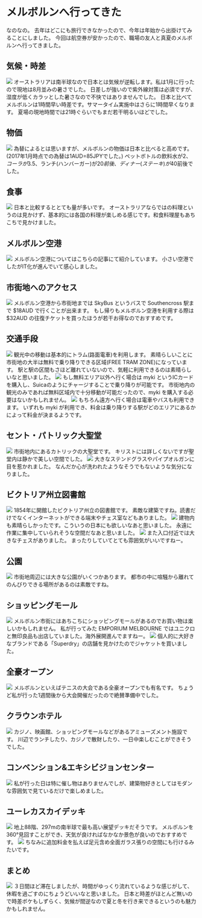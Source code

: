 # メルボルンへ行ってきた
なのなの。
去年はどこにも旅行できなかったので、今年は年始から出掛けてみることにしました。
今回は航空券が安かったので、職場の友人と真夏のメルボルンへ行ってきました。

## 気候・時差
![](https://static.kurokuroworks.net/www/articles/travel-melbourne/images/002.jpg)
オーストラリアは南半球なので日本とは気候が逆転します。私は1月に行ったので現地は8月並みの暑さでした。
日差しが強いので紫外線対策は必須ですが、湿度が低くカラッとした暑さなので不快ではありませんでした。
日本と比べてメルボルンは1時間早い時差です。サマータイム実施中はさらに1時間早くなります。
夏場の現地時間では21時ぐらいでもまだ若干明るいほどでした。

## 物価
![](https://static.kurokuroworks.net/www/articles/travel-melbourne/images/003.jpg)
為替によるとは思いますが、メルボルンの物価は日本と比べると高めです。(2017年1月時点での為替は1AUD=85JPYでした。)
ペットボトルの飲料水が$2、コーラが$3.5、ランチ(ハンバーガー)が$20前後、ディナー(ステーキ)が$40前後でした。

## 食事
![](https://static.kurokuroworks.net/www/articles/travel-melbourne/images/004.jpg)
日本と比較するととても量が多いです。
オーストラリアならではの料理というのは見かけず、基本的には各国の料理が楽しめる感じです。和食料理屋もあちこちで見かけました。

## メルボルン空港
![](https://static.kurokuroworks.net/www/articles/travel-melbourne/images/005.jpg)
メルボルン空港についてはこちらの記事にて紹介しています。
小さい空港でしたがIT化が進んでいて感心しました。

## 市街地へのアクセス
![](https://static.kurokuroworks.net/www/articles/travel-melbourne/images/006.jpg)
メルボルン空港から市街地までは SkyBus というバスで Southencross 駅まで $18AUD で行くことが出来ます。
もし帰りもメルボルン空港を利用する際は $32AUD の往復チケットを買ったほうが若干お得なのでおすすめです。

## 交通手段
![](https://static.kurokuroworks.net/www/articles/travel-melbourne/images/007.jpg)
観光中の移動は基本的にトラム(路面電車)を利用します。
素晴らしいことに市街地の大半は無料で乗り降りできる区域(FREE TRAM ZONE)になっています。
駅と駅の区間もさほど離れていないので、気軽に利用できるのは素晴らしいなと思いました。
![](https://static.kurokuroworks.net/www/articles/travel-melbourne/images/008.jpg)
もし無料エリア以外へ行く場合は myki というICカードを購入し、Suicaのようにチャージすることで乗り降りが可能です。
市街地内の観光のみであれば無料区域内で十分移動が可能だったので、myki を購入する必要はないかもしれません。
![](https://static.kurokuroworks.net/www/articles/travel-melbourne/images/009.jpg)
もちろん遠方へ行く場合は電車やバスも利用できます。
いずれも myki が利用でき、料金は乗り降りする駅がどのエリアにあるかによって料金が決まるようです。

## セント・パトリック大聖堂
![](https://static.kurokuroworks.net/www/articles/travel-melbourne/images/010.jpg)
市街地内にあるカトリックの大聖堂です。
キリストには詳しくないですが聖堂内は静かで美しい空間でした。
![](https://static.kurokuroworks.net/www/articles/travel-melbourne/images/011.jpg)
大きなステンドグラスやパイプオルガンに目を惹かれました。
なんだか心が洗われたようなそうでもないような気分になりました。

## ビクトリア州立図書館
![](https://static.kurokuroworks.net/www/articles/travel-melbourne/images/012.jpg)
1854年に開館したビクトリア州立の図書館です。
素敵な建築ですね。読書だけでなくインターネットができる端末やチェス室などもありました。
![](https://static.kurokuroworks.net/www/articles/travel-melbourne/images/013.jpg)
建物内も素晴らしかったです。こういうの日本にも欲しいなあと思いました。
永遠に作業に集中していられそうな空間だなあと思いました。
![](https://static.kurokuroworks.net/www/articles/travel-melbourne/images/014.jpg)
また入口付近では大きなチェスがありました。
まったりしていてとても雰囲気がいいですねー。

## 公園
![](https://static.kurokuroworks.net/www/articles/travel-melbourne/images/015.jpg)
市街地周辺には大きな公園がいくつかあります。
都市の中に喧騒から離れてのんびりできる場所があるのは素敵ですね。

## ショッピングモール
![](https://static.kurokuroworks.net/www/articles/travel-melbourne/images/016.jpg)
メルボルン市街にはあちこちにショッピングモールがあるのでお買い物は楽しいかもしれません。
私が行ってみた EMPORIUM MELBOURNE ではユニクロと無印良品も出店していました。海外展開進んでますねー。
![](https://static.kurokuroworks.net/www/articles/travel-melbourne/images/017.jpg)
個人的に大好きなブランドである「Superdry」の店舗を見かけたのでジャケットを買いました。

## 全豪オープン
![](https://static.kurokuroworks.net/www/articles/travel-melbourne/images/018.jpg)
メルボルンといえばテニスの大会である全豪オープンでも有名です。
ちょうど私が行った1週間後から大会開催だったので絶賛準備中でした。

## クラウンホテル
![](https://static.kurokuroworks.net/www/articles/travel-melbourne/images/019.jpg)
カジノ、映画館、ショッピングモールなどがあるアミューズメント施設です。
川辺でランチしたり、カジノで散財したり、一日中楽しむことができそうでした。

## コンベンション&エキシビジョンセンター
![](https://static.kurokuroworks.net/www/articles/travel-melbourne/images/020.jpg)
私が行った日は特に催し物はありませんでしが、建築物好きとしてはモダンな雰囲気で見ているだけで楽しめました。

## ユーレカスカイデッキ
![](https://static.kurokuroworks.net/www/articles/travel-melbourne/images/021.jpg)
地上88階、297mの南半球で最も高い展望デッキだそうです。
メルボルンを360°見回すことができ、天気が良ければなかなか景色が良いのでおすすめです。
![](https://static.kurokuroworks.net/www/articles/travel-melbourne/images/022.jpg)
ちなみに追加料金を払えば足元含め全面ガラス張りの空間にも行けるみたいです。

## まとめ
![](https://static.kurokuroworks.net/www/articles/travel-melbourne/images/023.jpg)
３日間ほど滞在しましたが、時間がゆっくり流れているような感じがして、休暇を過ごすのにちょうどいいなと思いました。
日本と時差がほとんど無いので時差ボケもしずらく、気候が間逆なので夏と冬を行き来できるというのも魅力かもしれません。
